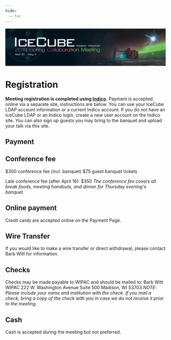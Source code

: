 ```yaml
---
hide:
  - toc
---
```


![2019 Spring Collaboration Meeting](CollabSpring2019_banner1.jpg)

# Registration

**Meeting registration is completed using [Indico](https://events.icecube.wisc.edu/conferenceDisplay.py?confId=106).** Payment is accepted online via a separate site, instructions are below. You can use your IceCube LDAP account information or a current Indico account. If you do not have an IceCube LDAP or an Indico login, create a new user account on the Indico site. You can also sign up guests you may bring to the banquet and upload your talk via this site.

## Payment
## Conference fee

$300 conference fee (incl. banquet)
$75 guest banquet tickets

Late conference fee (after April 16): $350
*The conference fee covers all break foods, meeting handouts, and dinner for Thursday evening's banquet.*
 
## Online payment
Credit cards are accepted online on the Payment Page.

## Wire Transfer
If you would like to make a wire transfer or direct withdrawal, please contact Barb Witt for information.
 
## Checks
Checks may be made payable to WIPAC and should be mailed to:
Barb Witt
WIPAC
222 W. Washington Avenue
Suite 500
Madison, WI 53703
*NOTE: Please include your name and institution with the check. If you mail a check, bring a copy of the check with you in case we do not receive it prior to the meeting.*
 
## Cash
Cash is accepted during the meeting but not preferred.

